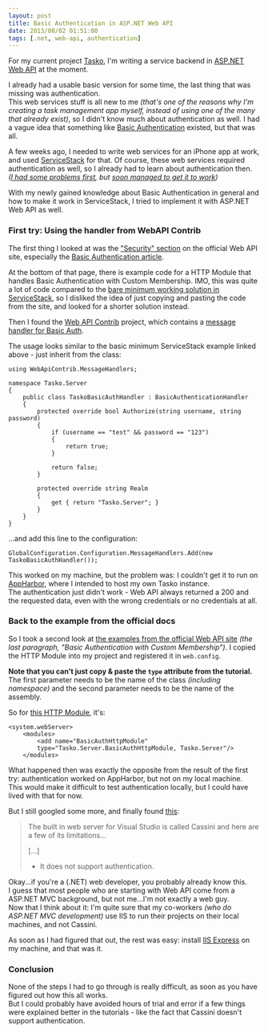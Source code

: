 ```yaml
---
layout: post
title: Basic Authentication in ASP.NET Web API
date: 2013/08/02 01:51:00
tags: [.net, web-api, authentication]
---
```


For my current project [Tasko](/tasko), I'm writing a service backend in [ASP.NET Web API](http://www.asp.net/web-api) at the moment.

I already had a usable basic version for some time, the last thing that was missing was authentication.  
This web services stuff is all new to me *(that's one of the reasons why I'm creating a task management app myself, instead of using one of the many that already exist)*, so I didn't know much about authentication as well. I had a vague idea that something like [Basic Authentication](http://en.wikipedia.org/wiki/Basic_access_authentication) existed, but that was all.

A few weeks ago, I needed to write web services for an iPhone app at work, and used [ServiceStack](http://servicestack.net/) for that. Of course, these web services required authentication as well, so I already had to learn about authentication then.  
*([I had some problems first](http://stackoverflow.com/q/17110015/6884), but [soon managed to get it to work](http://stackoverflow.com/a/17179825/6884))*

With my newly gained knowledge about Basic Authentication in general and how to make it work in ServiceStack, I tried to implement it with ASP.NET Web API as well.


### First try: Using the handler from WebAPI Contrib

The first thing I looked at was the ["Security" section](http://www.asp.net/web-api/overview/security) on the official Web API site, especially the [Basic Authentication article](http://www.asp.net/web-api/overview/security/basic-authentication).

At the bottom of that page, there is example code for a HTTP Module that handles Basic Authentication with Custom Membership. IMO, this was quite a lot of code compared to the [bare minimum working solution in ServiceStack](http://stackoverflow.com/a/17179825/6884), so I disliked the idea of just copying and pasting the code from the site, and looked for a shorter solution instead.

Then I found the [Web API Contrib](http://webapicontrib.github.io/) project, which contains a [message handler for Basic Auth](https://github.com/WebApiContrib/WebAPIContrib/blob/master/src/WebApiContrib/MessageHandlers/BasicAuthenticationHandler.cs).

The usage looks similar to the basic minimum ServiceStack example linked above - just inherit from the class:

    using WebApiContrib.MessageHandlers;

    namespace Tasko.Server
    {
        public class TaskoBasicAuthHandler : BasicAuthenticationHandler
        {
            protected override bool Authorize(string username, string password)
            {
                if (username == "test" && password == "123")
                {
                    return true;
                }

                return false;
            }

            protected override string Realm
            {
                get { return "Tasko.Server"; }
            }
        }
    }

...and add this line to the configuration:

    GlobalConfiguration.Configuration.MessageHandlers.Add(new TaskoBasicAuthHandler());

This worked on my machine, but the problem was: I couldn't get it to run on [AppHarbor](https://appharbor.com/), where I intended to host my own Tasko instance.  
The authentication just didn't work - Web API always returned a 200 and the requested data, even with the wrong credentials or no credentials at all.



### Back to the example from the official docs

So I took a second look at [the examples from the official Web API site](http://www.asp.net/web-api/overview/security/basic-authentication) *(the last paragraph, "Basic Authentication with Custom Membership")*. I copied the HTTP Module into my project and registered it in `web.config`.

**Note that you can't just copy & paste the `type` attribute from the tutorial.** The first parameter needs to be the name of the class *(including namespace)* and the second parameter needs to be the name of the assembly.

So for [this HTTP Module](https://bitbucket.org/christianspecht/tasko/src/87defb080d0e8e503304ac91104e2d85ebb3a94f/src/Tasko.Server/BasicAuthHttpModule.cs?at=default), it's:

    <system.webServer>
        <modules>
            <add name="BasicAuthHttpModule"
            type="Tasko.Server.BasicAuthHttpModule, Tasko.Server"/>
        </modules>

What happened then was exactly the opposite from the result of the first try: authentication worked on AppHarbor, but not on my local machine.  
This would make it difficult to test authentication locally, but I could have lived with that for now.

But I still googled some more, and finally found [this](http://stackoverflow.com/a/103817/6884):

> The built in web server for Visual Studio is called Cassini and here are a few of its limitations...
> 
> [...]  
> - It does not support authentication.

Okay...if you're a (.NET) web developer, you probably already know this.  
I guess that most people who are starting with Web API come from a ASP.NET MVC background, but not me...I'm not exactly a web guy.  
Now that I think about it: I'm quite sure that my co-workers *(who do ASP.NET MVC development)* use IIS to run their projects on their local machines, and not Cassini.

As soon as I had figured that out, the rest was easy: install [IIS Express](http://www.iis.net/learn/extensions/introduction-to-iis-express) on my machine, and that was it.


### Conclusion
 
None of the steps I had to go through is really difficult, as soon as you have figured out how this all works.  
But I could probably have avoided hours of trial and error if a few things were explained better in the tutorials - like the fact that Cassini doesn't support authentication.
